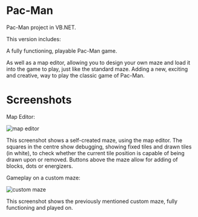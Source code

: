 # Pac-Man
Pac-Man project in VB.NET.

This version includes:

A fully functioning, playable Pac-Man game.

As well as a map editor, allowing you to design your own maze and load it into the game to play, just like the standard maze. Adding a new, exciting and creative, way to play the classic game of Pac-Man.

# Screenshots
Map Editor:

![map editor](https://user-images.githubusercontent.com/33097312/33034228-1bc297ea-ce1f-11e7-9a15-cb67ee4d1ab2.png)

This screenshot shows a self-created maze, using the map editor. The squares in the centre show debugging, showing fixed tiles and drawn tiles (in white), to check whether the current tile position is capable of being drawn upon or removed. Buttons above the maze allow for adding of blocks, dots or energizers.

Gameplay on a custom maze:

![custom maze](https://user-images.githubusercontent.com/33097312/33034233-20357702-ce1f-11e7-8b0e-7b5659f2be05.png)

This screenshot shows the previously mentioned custom maze, fully functioning and played on.
